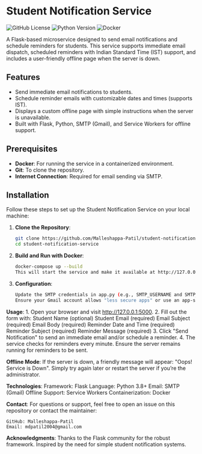 # Student Notification Service

![GitHub License](https://img.shields.io/badge/license-MIT-blue.svg)
![Python Version](https://img.shields.io/badge/python-3.8%2B-blue.svg)
![Docker](https://img.shields.io/badge/docker-supported-green.svg)

A Flask-based microservice designed to send email notifications and schedule reminders for students. This service supports immediate email dispatch, scheduled reminders with Indian Standard Time (IST) support, and includes a user-friendly offline page when the server is down.

## Features
- Send immediate email notifications to students.
- Schedule reminder emails with customizable dates and times (supports IST).
- Displays a custom offline page with simple instructions when the server is unavailable.
- Built with Flask, Python, SMTP (Gmail), and Service Workers for offline support.

## Prerequisites
- **Docker**: For running the service in a containerized environment.
- **Git**: To clone the repository.
- **Internet Connection**: Required for email sending via SMTP.

## Installation
Follow these steps to set up the Student Notification Service on your local machine:

1. **Clone the Repository**:
   ```bash
   git clone https://github.com/Malleshappa-Patil/student-notification-service.git
   cd student-notification-service

2. **Build and Run with Docker**:
    ```bash
    docker-compose up --build
    This will start the service and make it available at http://127.0.0.1:5000.

3. **Configuration**:
    ```bash
    Update the SMTP credentials in app.py (e.g., SMTP_USERNAME and SMTP_PASSWORD) with your Gmail account details or an app-specific password if 2FA is enabled.
    Ensure your Gmail account allows "less secure apps" or use an app-specific password.


**Usage**:
    1. Open your browser and visit http://127.0.0.1:5000.
    2. Fill out the form with:
            Student Name (optional)
            Student Email (required)
            Email Subject (required)
            Email Body (required)
            Reminder Date and Time (required)
            Reminder Subject (required)
            Reminder Message (required)
    3. Click "Send Notification" to send an immediate email and/or schedule a reminder.
    4. The service checks for reminders every minute. Ensure the server remains running for reminders to be sent.


**Offline Mode**:
    If the server is down, a friendly message will appear: "Oops! Service is Down". Simply try again later or restart the server if you’re the administrator.

**Technologies**:
    Framework: Flask
    Language: Python 3.8+
    Email: SMTP (Gmail)
    Offline Support: Service Workers
    Containerization: Docker

**Contact**:
    For questions or support, feel free to open an issue on this repository or contact the maintainer:

    GitHub: Malleshappa-Patil
    Email: mdpatil2004@gmail.com

**Acknowledgments**:
    Thanks to the Flask community for the robust framework.
    Inspired by the need for simple student notification systems.
